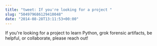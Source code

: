 ```yaml
---
title: "tweet: If you're looking for a project "
slug: "504979686129410048"
date: "2014-08-28T13:11:53+00:00"
---
```

If you're looking for a project to learn Python, grok forensic artifacts, be helpful, or collaborate, please reach out!